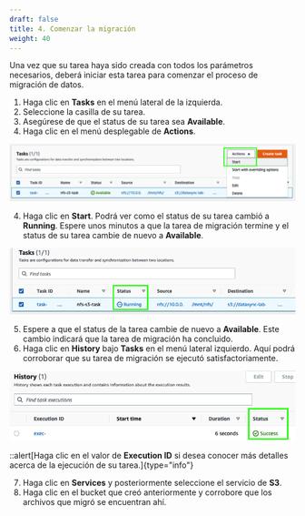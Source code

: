 ```yaml
---
draft: false
title: 4. Comenzar la migración
weight: 40
---
```

Una vez que su tarea haya sido creada con todos los parámetros necesarios, deberá iniciar esta tarea para comenzar el proceso de migración de datos.

1. Haga clic en **Tasks** en el menú lateral de la izquierda.
2. Seleccione la casilla de su tarea.
3. Asegúrese de que el status de su tarea sea **Available**.
3. Haga clic en el menú desplegable de **Actions**.

![Start task](/static/images/ds/iniciartarea.png)

4. Haga clic en **Start**. Podrá ver como el status de su tarea cambió a **Running**. Espere unos minutos a que la tarea de migración termine y el status de su tarea cambie de nuevo a **Available**.

![Task running](/static/images/ds/tareaejecutando.png)

5. Espere a que el status de la tarea cambie de nuevo a **Available**. Este cambio indicará que la tarea de migración ha concluido.
6. Haga clic en **History** bajo **Tasks** en el menú lateral izquierdo. Aquí podrá corroborar que su tarea de migración se ejecutó satisfactoriamente.

![Task history](/static/images/ds/tareahistory.png)

::alert[Haga clic en el valor de **Execution ID** si desea conocer más detalles acerca de la ejecución de su tarea.]{type="info"}

7. Haga clic en **Services** y posteriormente seleccione el servicio de **S3**.
8. Haga clic en el bucket que creó anteriormente y corrobore que los archivos que migró se encuentran ahí.
